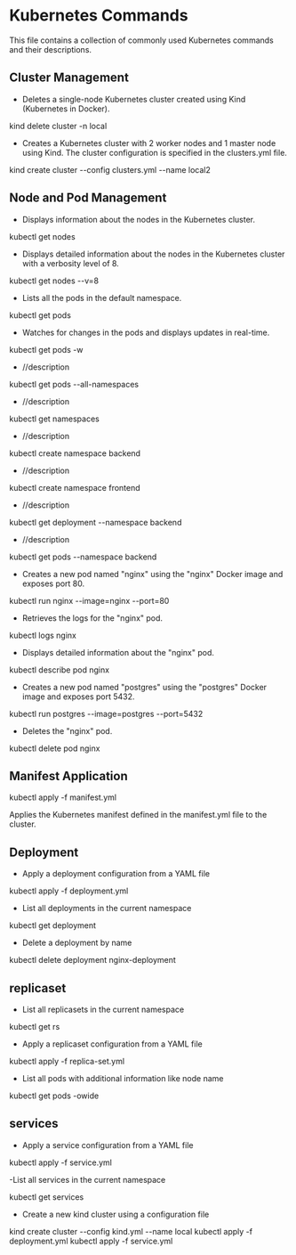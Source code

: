 # Kubernetes Commands

This file contains a collection of commonly used Kubernetes commands and their descriptions.

## Cluster Management

- Deletes a single-node Kubernetes cluster created using Kind (Kubernetes in Docker).


kind delete cluster -n local

- Creates a Kubernetes cluster with 2 worker nodes and 1 master node using Kind. The cluster configuration is specified in the clusters.yml file.


kind create cluster --config clusters.yml --name local2


## Node and Pod Management

- Displays information about the nodes in the Kubernetes cluster.


kubectl get nodes

- Displays detailed information about the nodes in the Kubernetes cluster with a verbosity level of 8.

 
kubectl get nodes --v=8

- Lists all the pods in the default namespace.


kubectl get pods

- Watches for changes in the pods and displays updates in real-time.

kubectl get pods -w

- //description

kubectl get pods --all-namespaces

- //description

kubectl get namespaces

- //description

kubectl create namespace backend

- //description

kubectl create namespace frontend


- //description

kubectl get deployment --namespace backend


- //description

kubectl get pods --namespace backend

- Creates a new pod named "nginx" using the "nginx" Docker image and exposes port 80.

 
kubectl run nginx --image=nginx --port=80

- Retrieves the logs for the "nginx" pod.

 
kubectl logs nginx

- Displays detailed information about the "nginx" pod.

 
kubectl describe pod nginx

- Creates a new pod named "postgres" using the "postgres" Docker image and exposes port 5432.


kubectl run postgres --image=postgres --port=5432

- Deletes the "nginx" pod.

 
kubectl delete pod nginx

## Manifest Application


kubectl apply -f manifest.yml

Applies the Kubernetes manifest defined in the manifest.yml file to the cluster.


## Deployment

- Apply a deployment configuration from a YAML file

kubectl apply -f deployment.yml

- List all deployments in the current namespace

kubectl get deployment

- Delete a deployment by name

kubectl delete deployment nginx-deployment

## replicaset

- List all replicasets in the current namespace

kubectl get rs

- Apply a replicaset configuration from a YAML file

kubectl apply -f replica-set.yml

- List all pods with additional information like node name

kubectl get pods -owide

## services

- Apply a service configuration from a YAML file

kubectl apply -f service.yml


-List all services in the current namespace

kubectl get services


- Create a new kind cluster using a configuration file

kind create cluster --config kind.yml --name local
kubectl apply -f deployment.yml
kubectl apply -f service.yml